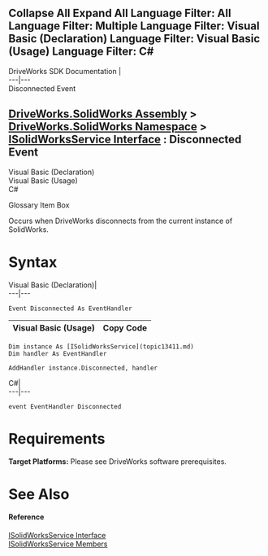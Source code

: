 Collapse All Expand All Language Filter: All  Language Filter: Multiple  Language Filter: Visual Basic (Declaration) Language Filter: Visual Basic (Usage) Language Filter: C#  
---  
DriveWorks SDK Documentation  |   
---|---  
Disconnected Event   
  
[DriveWorks.SolidWorks Assembly](topic13342.md) > [DriveWorks.SolidWorks Namespace](topic13345.md) > [ISolidWorksService Interface](topic13411.md) : Disconnected Event  
---  
  
Visual Basic (Declaration)    
Visual Basic (Usage)    
C# 

Glossary Item Box

Occurs when DriveWorks disconnects from the current instance of SolidWorks. 

# Syntax

Visual Basic (Declaration)|   
---|---  
      
    
    Event Disconnected As EventHandler  
  
Visual Basic (Usage)| Copy Code  
---|---  
      
    
    Dim instance As [ISolidWorksService](topic13411.md)
    Dim handler As EventHandler
     
    AddHandler instance.Disconnected, handler  
  
C#|   
---|---  
      
    
    event EventHandler Disconnected  
  
# Requirements

**Target Platforms:** Please see DriveWorks software prerequisites.

# See Also

#### Reference

[ISolidWorksService Interface](topic13411.md)   
[ISolidWorksService Members](topic13412.md)


